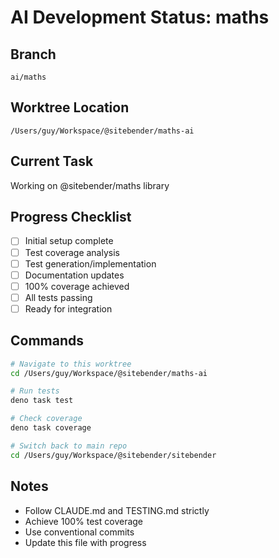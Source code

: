 # AI Development Status: maths

## Branch

`ai/maths`

## Worktree Location

`/Users/guy/Workspace/@sitebender/maths-ai`

## Current Task

Working on @sitebender/maths library

## Progress Checklist

- [ ] Initial setup complete
- [ ] Test coverage analysis
- [ ] Test generation/implementation
- [ ] Documentation updates
- [ ] 100% coverage achieved
- [ ] All tests passing
- [ ] Ready for integration

## Commands

```bash
# Navigate to this worktree
cd /Users/guy/Workspace/@sitebender/maths-ai

# Run tests
deno task test

# Check coverage
deno task coverage

# Switch back to main repo
cd /Users/guy/Workspace/@sitebender/sitebender
```

## Notes

- Follow CLAUDE.md and TESTING.md strictly
- Achieve 100% test coverage
- Use conventional commits
- Update this file with progress
